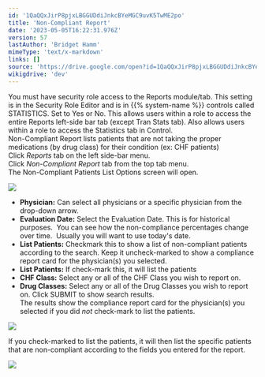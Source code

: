 ```yaml
---
id: '1QaQQxJirP8pjxLBGGUDdiJnkcBYeMGC9uvK5TwME2po'
title: 'Non-Compliant Report'
date: '2023-05-05T16:22:31.976Z'
version: 57
lastAuthor: 'Bridget Hamm'
mimeType: 'text/x-markdown'
links: []
source: 'https://drive.google.com/open?id=1QaQQxJirP8pjxLBGGUDdiJnkcBYeMGC9uvK5TwME2po'
wikigdrive: 'dev'
---
```

You must have security role access to the Reports module/tab. This setting is in the Security Role Editor and is in {{% system-name %}} controls called STATISTICS. Set to Yes or No. This allows users within a role to access the entire Reports left-side bar tab (except Tran Stats tab). Also allows users within a role to access the Statistics tab in Control.  
Non-Compliant Report lists patients that are not taking the proper medications (by drug class) for their condition (ex: CHF patients)  
Click *Reports* tab on the left side-bar menu.  
Click *Non-Compliant Report* tab from the top tab menu.  
The Non-Compliant Patients List Options screen will open.

![](../non-compliant-report.assets/99399b201675f52bf5cba59d53aa716e.png)

* <strong>Physician:</strong> Can select all physicians or a specific physician from the drop-down arrow.
* <strong>Evaluation Date:</strong> Select the Evaluation Date. This is for historical purposes.  You can see how the non-compliance percentages change over time.  Usually you will want to use today's date.
* <strong>List Patients:</strong> Checkmark this to show a list of non-compliant patients according to the search. Keep it uncheck-marked to show a compliance report card for the physician(s) you selected.
* <strong>List Patients:</strong> If check-mark this, it will list the patients
* <strong>CHF Class:</strong> Select any or all of the CHF Class you wish to report on.
* <strong>Drug Classes:</strong> Select any or all of the Drug Classes you wish to report on.
Click SUBMIT to show search results.  
The results show the compliance report card for the physician(s) you selected if you did *not* check-mark to list the patients.

![](../non-compliant-report.assets/b72ed5e1f60d31d195dc22b38849371f.png)

If you check-marked to list the patients, it will then list the specific patients that are non-compliant according to the fields you entered for the report.

![](../non-compliant-report.assets/9c70931a8b3134b6b5749a2e35ce59a1.png)

